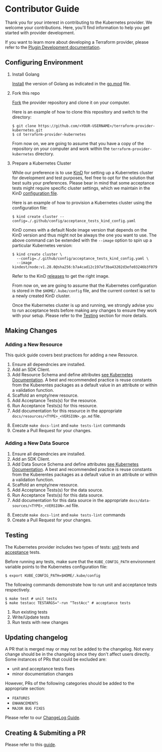 # Contributor Guide

Thank you for your interest in contributing to the Kubernetes provider. We welcome your contributions. Here, you'll find information to help you get started with provider development.

If you want to learn more about developing a Terraform provider, please refer to the [Plugin Development documentation](https://developer.hashicorp.com/terraform/plugin).

## Configuring Environment

1. Install Golang

    [Install](https://go.dev/doc/install) the version of Golang as indicated in the [go.mod](../go.mod) file.

2. Fork this repo

    [Fork](https://docs.github.com/en/pull-requests/collaborating-with-pull-requests/working-with-forks/fork-a-repo) the provider repository and clone it on your computer.

    Here is an example of how to clone this repository and switch to the directory:

    ```console
    $ git clone https://github.com/<YOUR-USERNAME>/terraform-provider-kubernetes.git
    $ cd terraform-provider-kubernetes
    ```

    From now on, we are going to assume that you have a copy of the repository on your computer and work within the `terraform-provider-kubernetes` directory.

3. Prepare a Kubernetes Cluster

    While our preference is to use [KinD](https://kind.sigs.k8s.io/) for setting up a Kubernetes cluster for development and test purposes, feel free to opt for the solution that best suits your preferences. Please bear in mind that some acceptance tests might require specific cluster settings, which we maintain in the KinD [configuration file](../.github/config/acceptance_tests_kind_config.yaml).

    Here is an example of how to provision a Kubernetes cluster using the configuration file:

    ```console
    $ kind create cluster --config=./.github/config/acceptance_tests_kind_config.yaml
    ```

    KinD comes with a default Node image version that depends on the KinD version and thus might not be always the one you want to use. The above command can be extended with the `--image` option to spin up a particular Kubernetes version:

    ```console
    $ kind create cluster \
      --config=./.github/config/acceptance_tests_kind_config.yaml \
      --image kindest/node:v1.28.0@sha256:b7a4cad12c197af3ba43202d3efe03246b3f0793f162afb40a33c923952d5b31
    ```

    Refer to the KinD [releases](https://github.com/kubernetes-sigs/kind/releases) to get the right image.

    From now on, we are going to assume that the Kubernetes configuration is stored in the `$HOME/.kube/config` file, and the current context is set to a newly created KinD cluster.

    Once the Kubernetes cluster is up and running, we strongly advise you to run acceptance tests before making any changes to ensure they work with your setup. Please refer to the [Testing](#testing) section for more details.


## Making Changes

### Adding a New Resource

This quick guide covers best practices for adding a new Resource. 

1. Ensure all dependncies are installed.
2. Add an SDK Client. 
3. Add Resource Schema and define attributes [see Kubernetes Documentation](https://registry.terraform.io/providers/hashicorp/kubernetes/latest/docs). A best and recommended practice is reuse constants from the Kuberentes packages as a default value in an attribute or within a validation function. 
4. Scaffold an empty/new resource.
5. Add Acceptance Tests(s) for the resource.
6. Run Acceptance Tests(s) for this resource. 
7. Add documentation for this resource in the appropriate `docs/resources/<TYPE>_<VERSION>.go.md` file.
<!-- 7. Add Documentation for this resource by editing the `.md.tmpl` file to include the appropriate [Data Fields](https://pkg.go.dev/text/template) and executing `tfplugindocs generate` command [see Terraform PluginDocs](https://github.com/hashicorp/terraform-plugin-docs#data-fields) then inspecting the corresponding `.md` file in the `/docs` to see all changes. The Data Fields that are currently apart of the templates are those for the Schema ({{ .SchemaMarkdown }}), Name ({{ .Name }}) and ({{ .Description }}). -->
8. Execute `make docs-lint` and `make tests-lint` commands 
9. Create a Pull Request for your changes. 

### Adding a New Data Source

1. Ensure all dependncies are installed.
2. Add an SDK Client. 
3. Add Data Source Schema and define attributes [see Kubernetes Documentation](https://registry.terraform.io/providers/hashicorp/kubernetes/latest/docs).
A best and recommended practice is reuse constants from the Kuberentes packages as a default value in an attribute or within a validation function. 
4. Scaffold an empty/new resource.
5. Add Acceptance Tests(s) for the data source.
6. Run Acceptance Tests(s) for this data source. 
7. Add documentation for this data source in the appropriate `docs/data-sources/<TYPE>_<VERSION>.md` file.
<!-- 7. Add Documentation for this data source by editing the `.md.tmpl` file to include the appropriate [Data Fields](https://pkg.go.dev/text/template) and executing `tfplugindocs generate` command [see Terraform PluginDocs](https://github.com/hashicorp/terraform-plugin-docs#data-fields) then inspecting the corresponding `.md` file in the `/docs` to see all changes. The Data Fields that are currently apart of the templates are those for the Schema ({{ .SchemaMarkdown }}), Name ({{ .Name }}) and ({{ .Description }}).     -->
8. Execute `make docs-lint` and `make tests-lint` commands 
9. Create a Pull Request for your changes. 

<!-- ### Adding/Editing Documentation
All Documentation is edited in the `.md.tmpl` file. Please note that the `tfplugindocs generate` command should be executed to ensure it is updated and reflected in the `.md` files.  -->

## Testing

The Kubernetes provider includes two types of tests: [unit](https://developer.hashicorp.com/terraform/plugin/sdkv2/testing/unit-testing) tests and [acceptance](https://developer.hashicorp.com/terraform/plugin/sdkv2/testing/acceptance-tests) tests.

Before running any tests, make sure that the `KUBE_CONFIG_PATH` environment variable points to the Kubernetes configuration file:

```console
$ export KUBE_CONFIG_PATH=$HOME/.kube/config
```

The following commands demonstrate how to run unit and acceptance tests respectively.

```console
$ make test # unit tests
$ make testacc TESTARGS="-run ^TestAcc" # acceptance tests
```

1. Run existing tests
1. Write/Update tests
1. Run tests with new changes

## Updating changelog

A PR that is merged may or may not be added to the changelog. Not every change should be in the changelog since they don't affect users directly. Some instances of PRs that could be excluded are:

- unit and acceptance tests fixes
- minor documentation changes

However, PRs of the following categories should be added to the appropriate section:

* `FEATURES` 
* `ENHANCEMENTS`
* `MAJOR BUG FIXES`

Please refer to our [ChangeLog Guide](../CHANGELOG_GUIDE.md).

## Creating & Submiting a PR

Please refer to this [guide](https://docs.github.com/en/pull-requests/collaborating-with-pull-requests/proposing-changes-to-your-work-with-pull-requests/creating-a-pull-request-from-a-fork).

